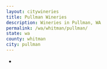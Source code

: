 ```yaml
---
layout: citywineries
title: Pullman Wineries
description: Wineries in Pullman, WA
permalink: /wa/whitman/pullman/
state: wa
county: whitman
city: pullman
---
```

-
